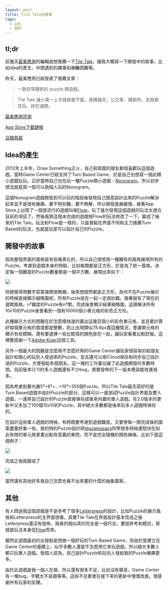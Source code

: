 ```yaml
---
layout: post
title: Tile Tale的故事
tags:
  - iOS
  - 設計
---
```

## tl;dr

前幾天[最美應用](http://zuimeia.com/)的編輯說想推薦一下[Tile Tale](https://itunes.apple.com/us/app/tile-tale/id577675173?ls=1&mt=8)，讓我大概寫一下開發中的故事，比如idea的產生，中間遇到的趣事和~~苦難~~困難等。

昨天，最美應用已經發表了推薦文章：

>一款非常親民的 puzzle 類遊戲。

>Tile Tale 讓小美一上手就欲罷不能，連續幾天，公交車、蹲廁所、走路都在玩，終於通關。

[最美應用評測](http://zuimeia.com/app/219/)

[App Store下載鏈接](https://itunes.apple.com/us/app/tile-tale/id577675173?ls=1&mt=8)

[豆瓣頁面](http://www.douban.com/subject/20512589/)

## Idea的產生

2012年上半年，Draw Something正火，自己和周圍的朋友都很喜歡玩這個遊戲，當時Game Center已經支持了Turn Based Game，於是自己也想寫一個此類小遊戲玩玩。正好當時自己也在玩一種Puzzle類小遊戲 - [Nonogram](http://en.wikipedia.org/wiki/Nonogram)。所以初步想法就是寫一個可以兩個人玩的Nonogram。

這個Nonogram遊戲開發到可以玩的階段後發現自己隨意設計出來的Puzzle解決起來並不是很有樂趣，要不特別難，要不無解，所以開發進展緩慢。接著App Store上出現了一個很流行的遊戲叫做[Flow](https://itunes.apple.com/us/app/flow-free/id526641427?mt=8)。玩了幾次發現這個遊戲的玩法太適合目前的項目了。然後我將這個未完成的遊戲按Flow的玩法修改了一下，變成了後來的Tile Tale。玩法和Flow是一樣的，只是賣點在界面不同和主力推薦Turn Based的玩法，也就是玩家可以設計自己的Puzzle。

## 開發中的故事

因為整個界面的風格是有些像素化的，所以自己很想用一種獨有的風格展現所有的Puzzle。考慮到遊戲本身的特點，比如每關都是正方形，於是為了統一風格，決定每一個難度的Puzzle數量都是一個平方數，展現出來如下：

![](https://dl.dropbox.com/s/ox2mqnvqials22b/Photo%20Aug%2008%2C%201%2024%2052%20PM.jpg)

但總覺得用數字寫第幾關很無趣。後來想既然都是正方形，為何不在Puzzle展示的時候直接顯示縮略圖呢，所有Puzzle放在一起一定很壯觀。接著就有了現在的選關風格。n²難度的Puzzle有n²關，完成後會顯示結果縮略圖，這樣解決所有10x10的Puzzle後會看到一個有10000個小單元格的彩色正方形。

此種展示方式的困難在於怎麼樣快速的畫出這幾百個小的彩色單元格，並且要計算好每個單元格的寬度都是整數，防止出現類似78.6px寬這種情況，會讓單元格的顯示有些模糊。還有要選擇一些比較搭的顏色放在一起，讓玩家看著比較舒服。這裡要感謝一下[Adobe Kuler](https://kuler.adobe.com/)這個工具。

另外一個最大的困難是怎麼用不怎麼好用的Game Center讓玩家很容易的給朋友設計和開心的玩別人發過來的Puzzle，並且還可以用iCloud保存和同步自己設計過的Puzzle，方便發給多個朋友。這一塊的工作量佔據了此遊戲開發的多數時間。目前版本(2.1)的多人遊戲還有不少bug，將要發佈的下一版本應該能改進很多。

因為考慮到要內置5²+6²+...+10²=355個Puzzle。所以Tile Tale最先寫好的是Turn Based遊戲中設計Puzzle的部分，這樣可以一邊測試Puzzle設計界面及雙人遊戲，一邊將自己設計的Puzzle直接保存成後來內置的單人遊戲。在2.0版本的更新中又多加了100個10x10的Puzzle，其中絕大多數都是後來玩多人遊戲時保存的。

在設計這些單人遊戲的時候，有時既要考慮到遊戲難度，又要使每一關完成後的圖案盡量好看一些。我的特約Puzzle設計師[@azaleasays](https://twitter.com/azaleasays)同學很多時候還堅持在如此有限的單元格里畫出點有意義的東西，而不是完全隨機的顏色線條。比如下面這個例子：

![](https://dl.dropboxusercontent.com/s/sc8xh0bygsec97t/Screenshot%202013-08-08%2015.22.57.png)

完成之後就變成了

![](https://dl.dropboxusercontent.com/s/9luqxp7u7r4a4t0/Screenshot%202013-08-08%2015.24.12.png)

當然還有其他好多我自己怎麼也看不出來畫的什麼的抽象圖案。

## 其他

有人問過我這個遊戲是不是參考了很多[Letterpress](https://itunes.apple.com/us/app/letterpress-word-game/id526619424?mt=8)的設計，比如Puzzle的展示風格和Letterpress的主界面很像。其實Tile Tale在界面設計基本完成之後Letterpress還沒有發佈，兩者的相似真的完全是一個巧合。要說參考和模仿，那就是玩法本身從[Flow](https://itunes.apple.com/us/app/flow-free/id526641427?mt=8)而來。

雖然此遊戲最初的出發點是想做一個好玩的Turn Based Game，但由於是建立在Game Center的基礎上，似乎多數人還是不怎麼用它來玩遊戲，所以絕大多數人都只玩單人遊戲。我個人認為，自己設計Puzzle和玩別人發給我的Puzzle樂趣更多。

由於此遊戲是我一個人在做，所以還有很多不足，比如沒有聲音，Game Center有一堆bug，字體太不易讀等等。這些不足都會在接下來的更新中慢慢改進。很感謝所有玩家的反饋。
